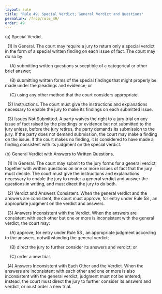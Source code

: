 ```yaml
---
layout: rule
title: "Rule 49. Special Verdict; General Verdict and Questions"
permalink: /frcp/rule_49/
order: 49
---
```


(a) Special Verdict.


&nbsp;&nbsp;(1) In General. The court may require a jury to return only a special verdict in the form of a special written finding on each issue of fact. The court may do so by:


&nbsp;&nbsp;&nbsp;&nbsp;(A) submitting written questions susceptible of a categorical or other brief answer;


&nbsp;&nbsp;&nbsp;&nbsp;(B) submitting written forms of the special findings that might properly be made under the pleadings and evidence; or


&nbsp;&nbsp;&nbsp;&nbsp;(C) using any other method that the court considers appropriate.


&nbsp;&nbsp;(2) Instructions. The court must give the instructions and explanations necessary to enable the jury to make its findings on each submitted issue.


&nbsp;&nbsp;(3) Issues Not Submitted. A party waives the right to a jury trial on any issue of fact raised by the pleadings or evidence but not submitted to the jury unless, before the jury retires, the party demands its submission to the jury. If the party does not demand submission, the court may make a finding on the issue. If the court makes no finding, it is considered to have made a finding consistent with its judgment on the special verdict.


(b) General Verdict with Answers to Written Questions.


&nbsp;&nbsp;(1) In General. The court may submit to the jury forms for a general verdict, together with written questions on one or more issues of fact that the jury must decide. The court must give the instructions and explanations necessary to enable the jury to render a general verdict and answer the questions in writing, and must direct the jury to do both.


&nbsp;&nbsp;(2) Verdict and Answers Consistent. When the general verdict and the answers are consistent, the court must approve, for entry under Rule 58 , an appropriate judgment on the verdict and answers.


&nbsp;&nbsp;(3) Answers Inconsistent with the Verdict. When the answers are consistent with each other but one or more is inconsistent with the general verdict, the court may:


&nbsp;&nbsp;&nbsp;&nbsp;(A) approve, for entry under Rule 58 , an appropriate judgment according to the answers, notwithstanding the general verdict;


&nbsp;&nbsp;&nbsp;&nbsp;(B) direct the jury to further consider its answers and verdict; or


&nbsp;&nbsp;&nbsp;&nbsp;(C) order a new trial.


&nbsp;&nbsp;(4) Answers Inconsistent with Each Other and the Verdict. When the answers are inconsistent with each other and one or more is also inconsistent with the general verdict, judgment must not be entered; instead, the court must direct the jury to further consider its answers and verdict, or must order a new trial.
